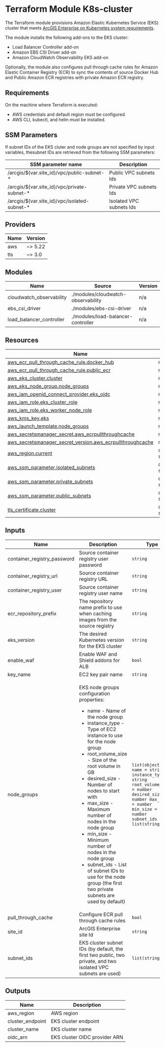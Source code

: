 <!-- BEGIN_TF_DOCS -->
# Terraform Module K8s-cluster

The Terraform module provisions Amazon Elastic Kubernetes Service (EKS) cluster
that meets [ArcGIS Enterprise on Kubernetes system requirements](https://enterprise-k8s.arcgis.com/en/latest/deploy/configure-aws-for-use-with-arcgis-enterprise-on-kubernetes.htm).

The module installs the following add-ons to the EKS cluster:

* Load Balancer Controller add-on
* Amazon EBS CSI Driver add-on
* Amazon CloudWatch Observability EKS add-on

Optionally, the module also configures pull through cache rules for Amazon Elastic Container Registry (ECR)
to sync the contents of source Docker Hub and Public Amazon ECR registries with private Amazon ECR registry.

## Requirements

On the machine where Terraform is executed:

* AWS credentials and default region must be configured.
* AWS CLI, kubectl, and helm must be installed.

## SSM Parameters

If subnet IDs of the EKS cluter and node groups are not specified by input variables,
thesubnet IDs are retrieved from the following SSM parameters:

| SSM parameter name | Description |
|--------------------|-------------|
| /arcgis/${var.site_id}/vpc/public-subnet-* | Public VPC subnets Ids |
| /arcgis/${var.site_id}/vpc/private-subnet-* | Private VPC subnets Ids |
| /arcgis/${var.site_id}/vpc/isolated-subnet-* | Isolated VPC subnets Ids |

## Providers

| Name | Version |
|------|---------|
| aws | ~> 5.22 |
| tls | ~> 3.0 |

## Modules

| Name | Source | Version |
|------|--------|---------|
| cloudwatch_observability | ./modules/cloudwatch-observability | n/a |
| ebs_csi_driver | ./modules/ebs-csi-driver | n/a |
| load_balancer_controller | ./modules/load-balancer-controller | n/a |

## Resources

| Name | Type |
|------|------|
| [aws_ecr_pull_through_cache_rule.docker_hub](https://registry.terraform.io/providers/hashicorp/aws/latest/docs/resources/ecr_pull_through_cache_rule) | resource |
| [aws_ecr_pull_through_cache_rule.public_ecr](https://registry.terraform.io/providers/hashicorp/aws/latest/docs/resources/ecr_pull_through_cache_rule) | resource |
| [aws_eks_cluster.cluster](https://registry.terraform.io/providers/hashicorp/aws/latest/docs/resources/eks_cluster) | resource |
| [aws_eks_node_group.node_groups](https://registry.terraform.io/providers/hashicorp/aws/latest/docs/resources/eks_node_group) | resource |
| [aws_iam_openid_connect_provider.eks_oidc](https://registry.terraform.io/providers/hashicorp/aws/latest/docs/resources/iam_openid_connect_provider) | resource |
| [aws_iam_role.eks_cluster_role](https://registry.terraform.io/providers/hashicorp/aws/latest/docs/resources/iam_role) | resource |
| [aws_iam_role.eks_worker_node_role](https://registry.terraform.io/providers/hashicorp/aws/latest/docs/resources/iam_role) | resource |
| [aws_kms_key.eks](https://registry.terraform.io/providers/hashicorp/aws/latest/docs/resources/kms_key) | resource |
| [aws_launch_template.node_groups](https://registry.terraform.io/providers/hashicorp/aws/latest/docs/resources/launch_template) | resource |
| [aws_secretsmanager_secret.aws_ecrpullthroughcache](https://registry.terraform.io/providers/hashicorp/aws/latest/docs/resources/secretsmanager_secret) | resource |
| [aws_secretsmanager_secret_version.aws_ecrpullthroughcache](https://registry.terraform.io/providers/hashicorp/aws/latest/docs/resources/secretsmanager_secret_version) | resource |
| [aws_region.current](https://registry.terraform.io/providers/hashicorp/aws/latest/docs/data-sources/region) | data source |
| [aws_ssm_parameter.isolated_subnets](https://registry.terraform.io/providers/hashicorp/aws/latest/docs/data-sources/ssm_parameter) | data source |
| [aws_ssm_parameter.private_subnets](https://registry.terraform.io/providers/hashicorp/aws/latest/docs/data-sources/ssm_parameter) | data source |
| [aws_ssm_parameter.public_subnets](https://registry.terraform.io/providers/hashicorp/aws/latest/docs/data-sources/ssm_parameter) | data source |
| [tls_certificate.cluster](https://registry.terraform.io/providers/hashicorp/tls/latest/docs/data-sources/certificate) | data source |

## Inputs

| Name | Description | Type | Default | Required |
|------|-------------|------|---------|:--------:|
| container_registry_password | Source container registry user password | `string` | `null` | no |
| container_registry_url | Source container registry URL | `string` | `"registry-1.docker.io"` | no |
| container_registry_user | Source container registry user name | `string` | `null` | no |
| ecr_repository_prefix | The repository name prefix to use when caching images from the source registry | `string` | `"docker-hub"` | no |
| eks_version | The desired Kubernetes version for the EKS cluster | `string` | `"1.28"` | no |
| enable_waf | Enable WAF and Shield addons for ALB | `bool` | `true` | no |
| key_name | EC2 key pair name | `string` | `null` | no |
| node_groups | <p>EKS node groups configuration properties:</p>   <ul>   <li>name - Name of the node group</li>   <li>instance_type -Type of EC2 instance to use for the node group</li>   <li>root_volume_size - Size of the root volume in GB</li>   <li>desired_size - Number of nodes to start with</li>   <li>max_size - Maximum number of nodes in the node group</li>   <li>min_size - Minimum number of nodes in the node group</li>   <li>subnet_ids - List of subnet IDs to use for the node group (the first two private subnets are used by default)</li>   </ul> | ```list(object({ name = string instance_type = string root_volume_size = number desired_size = number max_size = number min_size = number subnet_ids = list(string) }))``` | ```[ { "desired_size": 4, "instance_type": "m6i.2xlarge", "max_size": 8, "min_size": 4, "name": "default", "root_volume_size": 1024, "subnet_ids": [] } ]``` | no |
| pull_through_cache | Configure ECR pull through cache rules | `bool` | `true` | no |
| site_id | ArcGIS Enterprise site Id | `string` | `"arcgis-enterprise"` | no |
| subnet_ids | EKS cluster subnet IDs (by default, the first two public, two private, and two isolated VPC subnets are used) | `list(string)` | `[]` | no |

## Outputs

| Name | Description |
|------|-------------|
| aws_region | AWS region |
| cluster_endpoint | EKS cluster endpoint |
| cluster_name | EKS cluster name |
| oidc_arn | EKS cluster OIDC provider ARN |
<!-- END_TF_DOCS -->